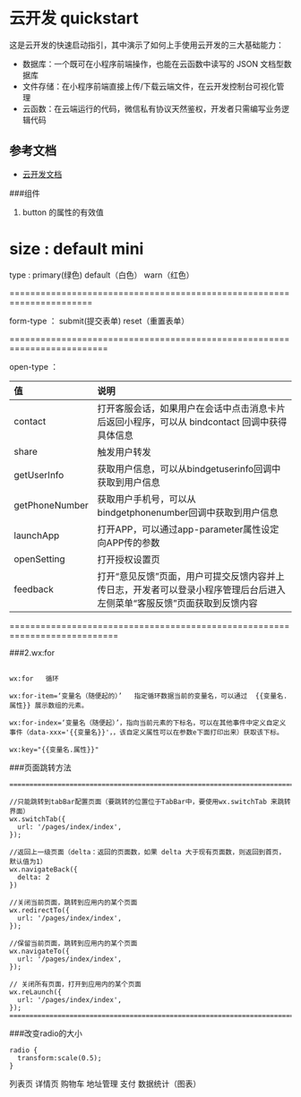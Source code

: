 # 云开发 quickstart

这是云开发的快速启动指引，其中演示了如何上手使用云开发的三大基础能力：

- 数据库：一个既可在小程序前端操作，也能在云函数中读写的 JSON 文档型数据库
- 文件存储：在小程序前端直接上传/下载云端文件，在云开发控制台可视化管理
- 云函数：在云端运行的代码，微信私有协议天然鉴权，开发者只需编写业务逻辑代码

## 参考文档

- [云开发文档](https://developers.weixin.qq.com/miniprogram/dev/wxcloud/basis/getting-started.html)

###组件

1. button 的属性的有效值

size :  default    mini
=======================================================================

type : primary(绿色)    default（白色）   warn（红色）

======================================================================

form-type ： submit(提交表单)    reset（重置表单）

=========================================================================

open-type ： 

| 值 | 说明 |
|:-|:-|
|  contact |  打开客服会话，如果用户在会话中点击消息卡片后返回小程序，可以从 bindcontact 回调中获得具体信息 |
| share	 |  触发用户转发 |
|  getUserInfo |  获取用户信息，可以从bindgetuserinfo回调中获取到用户信息 |
|  getPhoneNumber | 	获取用户手机号，可以从bindgetphonenumber回调中获取到用户信息 |
|  launchApp |  打开APP，可以通过app-parameter属性设定向APP传的参数 |
|  openSetting  |  打开授权设置页 |
|  feedback |  打开“意见反馈”页面，用户可提交反馈内容并上传日志，开发者可以登录小程序管理后台后进入左侧菜单“客服反馈”页面获取到反馈内容 |
 
===========================================================================

###2.wx:for
```

wx:for   循环

wx:for-item=‘变量名（随便起的）’   指定循环数据当前的变量名，可以通过  {{变量名.属性}} 展示数组的元素。

wx:for-index=‘变量名（随便起）’，指向当前元素的下标名，可以在其他事件中定义自定义事件（data-xxx='{{变量名}}'，，该自定义属性可以在参数e下面打印出来）获取该下标。

wx:key="{{变量名.属性}}"
```

###页面跳转方法
```
==============================================================================================

//只能跳转到tabBar配置页面（要跳转的位置位于TabBar中，要使用wx.switchTab 来跳转界面）
wx.switchTab({
  url: '/pages/index/index',
});
 
//返回上一级页面（delta：返回的页面数，如果 delta 大于现有页面数，则返回到首页，默认值为1）
wx.navigateBack({
  delta: 2
})
 
//关闭当前页面，跳转到应用内的某个页面
wx.redirectTo({
  url: '/pages/index/index',
});
 
//保留当前页面，跳转到应用内的某个页面
wx.navigateTo({
  url: '/pages/index/index',
});
 
// 关闭所有页面，打开到应用内的某个页面
wx.reLaunch({
  url: '/pages/index/index',
});
==============================================================================================
```

###改变radio的大小
```
radio {
  transform:scale(0.5);
}
```

列表页
详情页
购物车
地址管理
支付
数据统计（图表） 